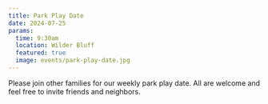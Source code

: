 ```yaml
---
title: Park Play Date
date: 2024-07-25
params:
  time: 9:30am
  location: Wilder Bluff
  featured: true
  image: events/park-play-date.jpg
---
```


Please join other families for our weekly park play date. All are welcome and feel free to invite friends and neighbors.
